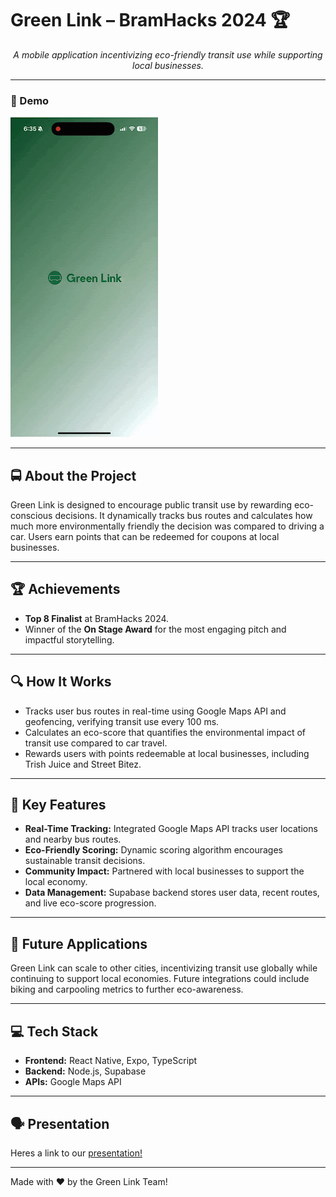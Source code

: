 # Green Link – BramHacks 2024 🏆  

<p align="center"><em>A mobile application incentivizing eco-friendly transit use while supporting local businesses.</em></p>

---
### 🎥 Demo

![greenLink Demo](./assets/images/greenLinkDemo.gif)

---

## 🚍 About the Project  
Green Link is designed to encourage public transit use by rewarding eco-conscious decisions. It dynamically tracks bus routes and calculates how much more environmentally friendly the decision was compared to driving a car. Users earn points that can be redeemed for coupons at local businesses.  

---

## 🏆 Achievements  
- **Top 8 Finalist** at BramHacks 2024.  
- Winner of the **On Stage Award** for the most engaging pitch and impactful storytelling.  

---

## 🔍 How It Works  
- Tracks user bus routes in real-time using Google Maps API and geofencing, verifying transit use every 100 ms.  
- Calculates an eco-score that quantifies the environmental impact of transit use compared to car travel.  
- Rewards users with points redeemable at local businesses, including Trish Juice and Street Bitez.  

---

## 🎯 Key Features  
- **Real-Time Tracking:** Integrated Google Maps API tracks user locations and nearby bus routes.  
- **Eco-Friendly Scoring:** Dynamic scoring algorithm encourages sustainable transit decisions.  
- **Community Impact:** Partnered with local businesses to support the local economy.  
- **Data Management:** Supabase backend stores user data, recent routes, and live eco-score progression.  

---

## 🔮 Future Applications  
Green Link can scale to other cities, incentivizing transit use globally while continuing to support local economies. Future integrations could include biking and carpooling metrics to further eco-awareness.  

---

## 💻 Tech Stack  
- **Frontend:** React Native, Expo, TypeScript  
- **Backend:** Node.js, Supabase  
- **APIs:** Google Maps API  

---

## 🗣️ Presentation  
Heres a link to our [presentation!](https://docs.google.com/presentation/d/1LqBNGqDfixITZR2Jj3_lEWK4Z_cWCTNX5Bmyk-hT4XI/edit)

---

Made with ❤️ by the Green Link Team!

